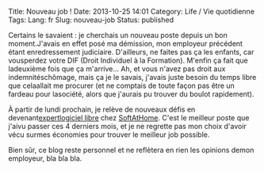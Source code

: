 Title: Nouveau job !
Date: 2013-10-25 14:01
Category: Life / Vie quotidienne
Tags:
Lang: fr
Slug: nouveau-job
Status: published

Certains le savaient : je cherchais un nouveau poste depuis un bon moment.J'avais en effet posé ma démission, mon employeur précédent étant enredressement judiciaire. D'ailleurs, ne faites pas ça les enfants, car vousperdez votre DIF (Droit Individuel à la Formation). M'enfin ça fait que ladeuxième fois que ça m'arrive... Ah, et vous n'avez pas droit aux indemnitéschômage, mais ça je le savais, j'avais juste besoin du temps libre que celaallait me procurer (et ne comptais de toute façon pas être un fardeau pour lasociété, alors que j'aurais pu trouver du boulot rapidement).

À partir de lundi prochain, je relève de nouveaux défis en devenant[expertlogiciel libre](\%22http://www.softathome.com/jobs/display/8\%22) chez [SoftAtHome](\%22http://www.softathome.com/\%22). C'est le meilleur poste que j'aivu passer ces 4 derniers mois, et je ne regrette pas mon choix d'avoir vécu surmes économies pour trouver le meilleur job possible.

Bien sûr, ce blog reste personnel et ne reflètera en rien les opinions demon employeur, bla bla bla.
